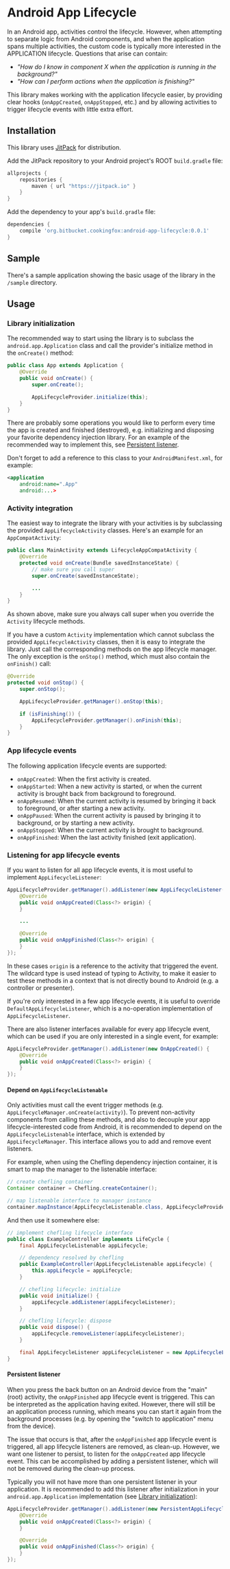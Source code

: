 # Android App Lifecycle

In an Android app, activities control the lifecycle. However, when attempting to separate logic from
Android components, and when the application spans multiple activities, the custom code is typically
more interested in the APPLICATION lifecycle. Questions that arise can contain:

- _"How do I know in component X when the application is running in the background?"_
- _"How can I perform actions when the application is finishing?"_

This library makes working with the application lifecycle easier, by providing clear hooks
(`onAppCreated`, `onAppStopped`, etc.) and by allowing activities to trigger lifecycle events with
little extra effort.

## Installation

This library uses [JitPack](https://jitpack.io/) for distribution.

Add the JitPack repository to your Android project's ROOT `build.gradle` file:

```groovy
allprojects {
    repositories {
        maven { url "https://jitpack.io" }
    }
}
```

Add the dependency to your app's `build.gradle` file:

```groovy
dependencies {
    compile 'org.bitbucket.cookingfox:android-app-lifecycle:0.0.1'
}
```

## Sample

There's a sample application showing the basic usage of the library in the `/sample` directory.

## Usage

### Library initialization

The recommended way to start using the library is to subclass the `android.app.Application` class
and call the provider's initialize method in the `onCreate()` method:

```java
public class App extends Application {
    @Override
    public void onCreate() {
        super.onCreate();

        AppLifecycleProvider.initialize(this);
    }
}
```

There are probably some operations you would like to perform every time the app is created and
finished (destroyed), e.g. initializing and disposing your favorite dependency injection library.
For an example of the recommended way to implement this, see
[Persistent listener](#persistent-listener).

Don't forget to add a reference to this class to your `AndroidManifest.xml`, for example:

```xml
<application
    android:name=".App"
    android:...>
```

### Activity integration

The easiest way to integrate the library with your activities is by subclassing the provided
`AppLifecycleActivity` classes. Here's an example for an `AppCompatActivity`:

```java
public class MainActivity extends LifecycleAppCompatActivity {
    @Override
    protected void onCreate(Bundle savedInstanceState) {
        // make sure you call super
        super.onCreate(savedInstanceState);

        ...
    }
}
```

As shown above, make sure you always call super when you override the `Activity` lifecycle methods.

If you have a custom `Activity` implementation which cannot subclass the provided
`AppLifecycleActivity` classes, then it is easy to integrate the library. Just call the
corresponding methods on the app lifecycle manager. The only exception is the `onStop()` method,
which must also contain the `onFinish()` call:

```java
@Override
protected void onStop() {
    super.onStop();

    AppLifecycleProvider.getManager().onStop(this);

    if (isFinishing()) {
        AppLifecycleProvider.getManager().onFinish(this);
    }
}
```

### App lifecycle events

The following application lifecycle events are supported:

- `onAppCreated`: When the first activity is created.
- `onAppStarted`: When a new activity is started, or when the current activity is brought back from
background to foreground.
- `onAppResumed`: When the current activity is resumed by bringing it back to foreground, or after
starting a new activity.
- `onAppPaused`: When the current activity is paused by bringing it to background, or by starting a
new activity.
- `onAppStopped`: When the current activity is brought to background.
- `onAppFinished`: When the last activity finished (exit application).

### Listening for app lifecycle events

If you want to listen for all app lifecycle events, it is most useful to implement
`AppLifecycleListener`:

```java
AppLifecycleProvider.getManager().addListener(new AppLifecycleListener() {
    @Override
    public void onAppCreated(Class<?> origin) {
    }

    ...

    @Override
    public void onAppFinished(Class<?> origin) {
    }
});
```

In these cases `origin` is a reference to the activity that triggered the event. The wildcard type
is used instead of typing to Activity, to make it easier to test these methods in a context that
is not directly bound to Android (e.g. a controller or presenter).

If you're only interested in a few app lifecycle events, it is useful to override
`DefaultAppLifecycleListener`, which is a no-operation implementation of `AppLifecycleListener`.

There are also listener interfaces available for every app lifecycle event, which can be used if you
are only interested in a single event, for example:

```java
AppLifecycleProvider.getManager().addListener(new OnAppCreated() {
    @Override
    public void onAppCreated(Class<?> origin) {
    }
});
```

#### Depend on `AppLifecycleListenable`

Only activities must call the event trigger methods (e.g. `AppLifecycleManager.onCreate(activity)`).
To prevent non-activity components from calling these methods, and also to decouple your app
lifecycle-interested code from Android, it is recommended to depend on the `AppLifecycleListenable`
interface, which is extended by `AppLifecycleManager`. This interface allows you to add and remove
event listeners.

For example, when using the Chefling dependency injection container, it is smart to map the manager
to the listenable interface:

```java
// create chefling container
Container container = Chefling.createContainer();

// map listenable interface to manager instance
container.mapInstance(AppLifecycleListenable.class, AppLifecycleProvider.getManager());
```

And then use it somewhere else:

```java
// implement chefling lifecycle interface
public class ExampleController implements LifeCycle {
    final AppLifecycleListenable appLifecycle;

    // dependency resolved by chefling
    public ExampleController(AppLifecycleListenable appLifecycle) {
        this.appLifecycle = appLifecycle;
    }

    // chefling lifecycle: initialize
    public void initialize() {
        appLifecycle.addListener(appLifecycleListener);
    }

    // chefling lifecycle: dispose
    public void dispose() {
        appLifecycle.removeListener(appLifecycleListener);
    }

    final AppLifecycleListener appLifecycleListener = new AppLifecycleListener() { ... }
}
```

#### Persistent listener

When you press the back button on an Android device from the "main" (root) activity, the
`onAppFinished` app lifecycle event is triggered. This can be interpreted as the application having
exited. However, there will still be an application process running, which means you can start it
again from the background processes (e.g. by opening the "switch to application" menu from the
device).

The issue that occurs is that, after the `onAppFinished` app lifecycle event is triggered, all app
lifecycle listeners are removed, as clean-up. However, we want one listener to persist, to listen
for the `onAppCreated` app lifecycle event. This can be accomplished by adding a persistent
listener, which will not be removed during the clean-up process.

Typically you will not have more than one persistent listener in your application. It is recommended
to add this listener after initialization in your `android.app.Application` implementation (see
[Library initialization](#library-initialization)):

```java
AppLifecycleProvider.getManager().addListener(new PersistentAppLifecycleListener() {
    @Override
    public void onAppCreated(Class<?> origin) {
    }

    @Override
    public void onAppFinished(Class<?> origin) {
    }
});
```
